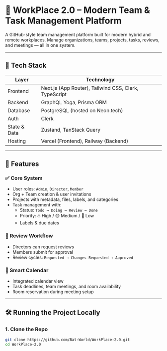 # 🏢 WorkPlace 2.0 – Modern Team & Task Management Platform

A GitHub-style team management platform built for modern hybrid and remote workplaces. Manage organizations, teams, projects, tasks, reviews, and meetings — all in one system.

---

## 🚀 Tech Stack

| Layer        | Technology                     |
|--------------|--------------------------------|
| Frontend     | Next.js (App Router), Tailwind CSS, Clerk, TypeScript |
| Backend      | GraphQL Yoga, Prisma ORM       |
| Database     | PostgreSQL (hosted on Neon.tech) |
| Auth         | Clerk                          |
| State & Data | Zustand, TanStack Query        |
| Hosting      | Vercel (Frontend), Railway (Backend) |

---

## 🧩 Features

### ✅ Core System
- User roles: `Admin`, `Director`, `Member`
- Org + Team creation & user invitations
- Projects with metadata, files, labels, and categories
- Task management with:
  - Status: `Todo → Doing → Review → Done`
  - Priority: 🔥 High / 🟡 Medium / 🧊 Low
  - Labels & due dates

### 🔄 Review Workflow
- Directors can request reviews
- Members submit for approval
- Review cycles: `Requested → Changes Requested → Approved`

### 📅 Smart Calendar
- Integrated calendar view
- Task deadlines, team meetings, and room availability
- Room reservation during meeting setup

---

## 🛠️ Running the Project Locally

### 1. Clone the Repo
```bash
git clone https://github.com/Bat-World/WorkPlace-2.0.git
cd WorkPlace-2.0
